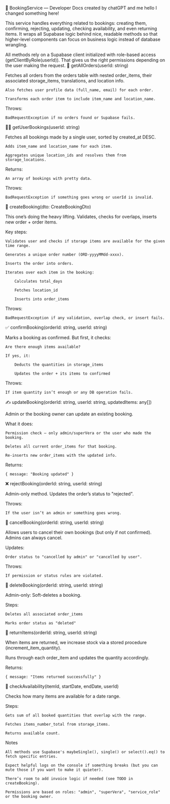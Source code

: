 🧠 BookingService — Developer Docs
created by chatGPT and me
hello I changed something here!

This service handles everything related to bookings: creating them, confirming, rejecting, updating, checking availability, and even returning items. It wraps all Supabase logic behind nice, readable methods so that higher-level components can focus on business logic instead of database wrangling.

All methods rely on a Supabase client initialized with role-based access (getClientByRole(userId)). That gives us the right permissions depending on the user making the request.
🔄 getAllOrders(userId: string)

Fetches all orders from the orders table with nested order_items, their associated storage_items, translations, and location info.

    Also fetches user profile data (full_name, email) for each order.

    Transforms each order item to include item_name and location_name.

Throws:

    BadRequestException if no orders found or Supabase fails.

🙋‍♂️ getUserBookings(userId: string)

Fetches all bookings made by a single user, sorted by created_at DESC.

    Adds item_name and location_name for each item.

    Aggregates unique location_ids and resolves them from storage_locations.

Returns:

    An array of bookings with pretty data.

Throws:

    BadRequestException if something goes wrong or userId is invalid.

🧾 createBooking(dto: CreateBookingDto)

This one’s doing the heavy lifting. Validates, checks for overlaps, inserts new order + order items.

Key steps:

    Validates user and checks if storage items are available for the given time range.

    Generates a unique order number (ORD-yyyyMMdd-xxxx).

    Inserts the order into orders.

    Iterates over each item in the booking:

        Calculates total_days

        Fetches location_id

        Inserts into order_items

Throws:

    BadRequestException if any validation, overlap check, or insert fails.

✅ confirmBooking(orderId: string, userId: string)

Marks a booking as confirmed. But first, it checks:

    Are there enough items available?

    If yes, it:

        Deducts the quantities in storage_items

        Updates the order + its items to confirmed

Throws:

    If item quantity isn’t enough or any DB operation fails.

✍️ updateBooking(orderId: string, userId: string, updatedItems: any[])

Admin or the booking owner can update an existing booking.

What it does:

    Permission check — only admin/superVera or the user who made the booking.

    Deletes all current order_items for that booking.

    Re-inserts new order_items with the updated info.

Returns:

    { message: "Booking updated" }

❌ rejectBooking(orderId: string, userId: string)

Admin-only method. Updates the order’s status to "rejected".

Throws:

    If the user isn’t an admin or something goes wrong.

🛑 cancelBooking(orderId: string, userId: string)

Allows users to cancel their own bookings (but only if not confirmed). Admins can always cancel.

Updates:

    Order status to "cancelled by admin" or "cancelled by user".

Throws:

    If permission or status rules are violated.

🧽 deleteBooking(orderId: string, userId: string)

Admin-only: Soft-deletes a booking.

Steps:

    Deletes all associated order_items

    Marks order status as "deleted"

🔁 returnItems(orderId: string, userId: string)

When items are returned, we increase stock via a stored procedure (increment_item_quantity).

Runs through each order_item and updates the quantity accordingly.

Returns:

    { message: "Items returned successfully" }

📆 checkAvailability(itemId, startDate, endDate, userId)

Checks how many items are available for a date range.

Steps:

    Gets sum of all booked quantities that overlap with the range.

    Fetches items_number_total from storage_items.

    Returns available count.

Notes

    All methods use Supabase's maybeSingle(), single() or select().eq() to fetch specific entries.

    Expect helpful logs on the console if something breaks (but you can mute those if you want to make it quieter).

    There’s room to add invoice logic if needed (see TODO in createBooking).

    Permissions are based on roles: "admin", "superVera", "service_role" or the booking owner.
